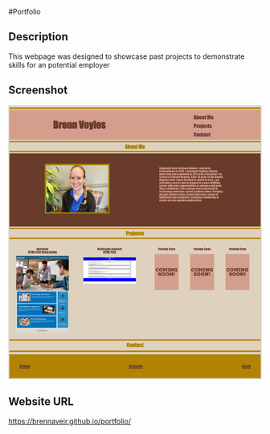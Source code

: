 #Portfolio

## Description
This webpage was designed to showcase past projects to demonstrate skills for an potential employer

## Screenshot 
![Portfolio-screenshot](./assets/Images/portfolio-screenshot.png)

## Website URL
 https://brennaveir.github.io/portfolio/

